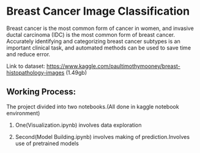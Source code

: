 # Breast Cancer Image Classification

Breast cancer is the most common form of cancer in women, and invasive ductal carcinoma (IDC) is the most common form of breast cancer. Accurately identifying and categorizing breast cancer subtypes is an important clinical task, and automated methods can be used to save time and reduce error.

Link to dataset: https://www.kaggle.com/paultimothymooney/breast-histopathology-images (1.49gb)

## Working Process:

The project divided into two notebooks.(All done in kaggle notebook environment)

1. One(Visualization.ipynb) involves data exploration

2. Second(Model Building.ipynb) involves making of prediction.Involves use of pretrained models

